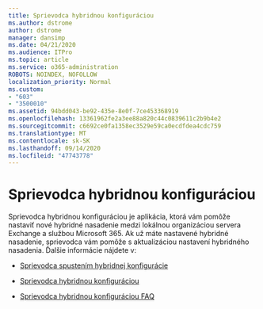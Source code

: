 ```yaml
---
title: Sprievodca hybridnou konfiguráciou
ms.author: dstrome
author: dstrome
manager: dansimp
ms.date: 04/21/2020
ms.audience: ITPro
ms.topic: article
ms.service: o365-administration
ROBOTS: NOINDEX, NOFOLLOW
localization_priority: Normal
ms.custom:
- "603"
- "3500010"
ms.assetid: 94bdd043-be92-435e-8e0f-7ce453368919
ms.openlocfilehash: 13361962fe2a3ee88a820c44c0839611c2b9b4e2
ms.sourcegitcommit: c6692ce0fa1358ec3529e59ca0ecdfdea4cdc759
ms.translationtype: MT
ms.contentlocale: sk-SK
ms.lasthandoff: 09/14/2020
ms.locfileid: "47743778"
---
```

# <a name="hybrid-configuration-wizard"></a>Sprievodca hybridnou konfiguráciou

Sprievodca hybridnou konfiguráciou je aplikácia, ktorá vám pomôže nastaviť nové hybridné nasadenie medzi lokálnou organizáciou servera Exchange a službou Microsoft 365. Ak už máte nastavené hybridné nasadenie, sprievodca vám pomôže s aktualizáciou nastavení hybridného nasadenia. Ďalšie informácie nájdete v:
  
- [Sprievodca spustením hybridnej konfigurácie](https://technet.microsoft.com/library/mt595788%28v=exchg.150%29.aspx)

- [Sprievodca hybridnou konfiguráciou](https://technet.microsoft.com/library/hh529921%28v=exchg.150%29.aspx)

- [Sprievodca hybridnou konfiguráciou FAQ](https://technet.microsoft.com/library/mt488940%28v=exchg.150%29.aspx)
